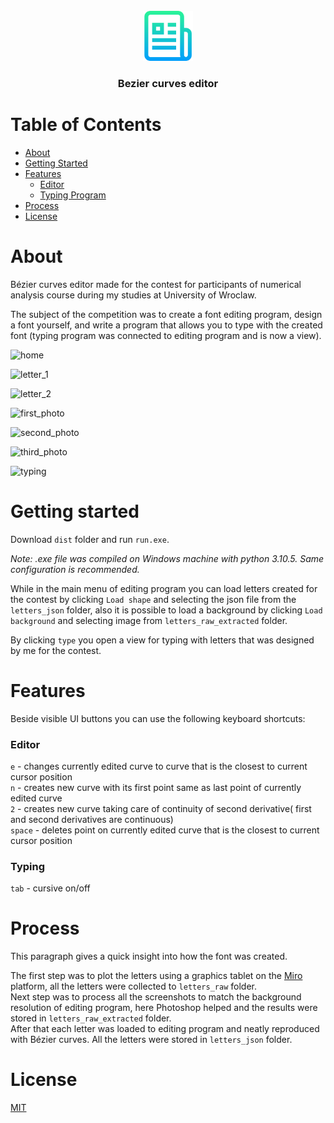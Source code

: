 <br />
<div align="center">
  <a href="https://github.com/github_username/repo_name">
    <img src="resources/repo_img/logo.png" alt="Logo" width="80" height="80">
  </a>

<h3 align="center"><b>Bezier curves editor</b></h3>
</div>

# Table of Contents

- [About](#about)
- [Getting Started](#getting-started)
- [Features](#features)
  - [Editor](#editor)
  - [Typing Program](#typing-program)
- [Process](#process)
- [License](#license)

# About

Bézier curves editor made for the contest for participants of numerical analysis course during my studies at University of Wroclaw.  

The subject of the competition was to create a font editing program, design a font yourself, and write a program that allows you to type with the created font
(typing program was connected to editing program and is now a view).

![home](https://i.ibb.co/mcYSQKH/obraz-2024-02-10-132930174.png)

![letter_1](https://i.ibb.co/WG44XBd/letter-grid.png)

![letter_2](https://i.ibb.co/2yZ4rCb/letter-no-grid.png)

![first_photo](https://i.ibb.co/1bnL578/curve-grid-no-letter.png)  

![second_photo](https://i.ibb.co/BfswsYw/edit-off-curve-only.png)  

![third_photo](https://i.ibb.co/kqCSNmW/edit-on-curve-only.png)

![typing](https://i.ibb.co/JmNL9np/obraz-2024-02-05-174625660.png)

# Getting started

Download ```dist``` folder and run ```run.exe```.

*Note: .exe file was compiled on Windows machine with python 3.10.5. Same configuration is recommended.*

While in the main menu of editing program you can load letters created for the contest by clicking ```Load shape``` and selecting the json file from the ```letters_json``` folder,
also it is possible to load a background by clicking ```Load background``` and selecting image from ```letters_raw_extracted``` folder.

By clicking ```type``` you open a view for typing with letters that was designed by me for the contest.

# Features

Beside visible UI buttons you can use the following keyboard shortcuts:

### Editor

```e``` - changes currently edited curve to curve that is the closest to current cursor position  
```n``` - creates new curve with its first point same as last point of currently edited curve  
```2``` - creates new curve taking care of continuity of second derivative( first and second derivatives are continuous)  
```space``` - deletes point on currently edited curve that is the closest to current cursor position  

### Typing

```tab``` - cursive on/off

# Process

This paragraph gives a quick insight into how the font was created.  

The first step was to plot the letters using a graphics tablet on the [Miro](miro.com) platform, all the letters were collected to ```letters_raw``` folder.  
Next step was to process all the screenshots to match the background resolution of editing program, here Photoshop helped and the results were stored in ```letters_raw_extracted``` folder.  
After that each letter was loaded to editing program and neatly reproduced with Bézier curves. All the letters were stored in ```letters_json``` folder.

# License

[MIT](https://choosealicense.com/licenses/mit/)